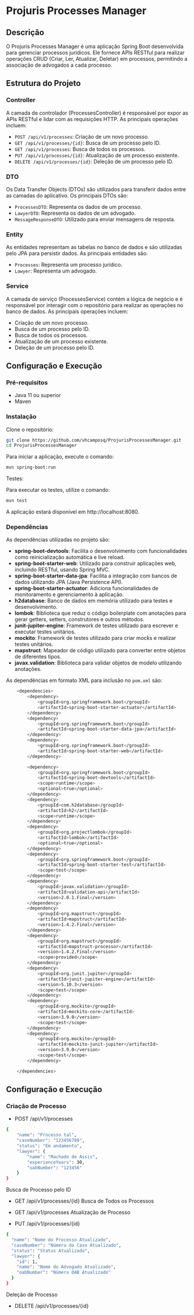 # Projuris Processes Manager

## Descrição

O Projuris Processes Manager é uma aplicação Spring Boot desenvolvida para gerenciar processos jurídicos. Ele fornece APIs RESTful para realizar operações CRUD (Criar, Ler, Atualizar, Deletar) em processos, permitindo a associação de advogados a cada processo.

## Estrutura do Projeto

### Controller

A camada de controlador (ProcessesController) é responsável por expor as APIs RESTful e lidar com as requisições HTTP. As principais operações incluem:

- `POST /api/v1/processes`: Criação de um novo processo.
- `GET /api/v1/processes/{id}`: Busca de um processo pelo ID.
- `GET /api/v1/processes`: Busca de todos os processos.
- `PUT /api/v1/processes/{id}`: Atualização de um processo existente.
- `DELETE /api/v1/processes/{id}`: Deleção de um processo pelo ID.

### DTO

Os Data Transfer Objects (DTOs) são utilizados para transferir dados entre as camadas do aplicativo. Os principais DTOs são:

- `ProcessesDTO`: Representa os dados de um processo.
- `LawyerDTO`: Representa os dados de um advogado.
- `MessageResponseDTO`: Utilizado para enviar mensagens de resposta.

### Entity

As entidades representam as tabelas no banco de dados e são utilizadas pelo JPA para persistir dados. As principais entidades são:

- `Processes`: Representa um processo jurídico.
- `Lawyer`: Representa um advogado.

### Service

A camada de serviço (ProcessesService) contém a lógica de negócio e é responsável por interagir com o repositório para realizar as operações no banco de dados. As principais operações incluem:

- Criação de um novo processo.
- Busca de um processo pelo ID.
- Busca de todos os processos.
- Atualização de um processo existente.
- Deleção de um processo pelo ID.

## Configuração e Execução

### Pré-requisitos

- Java 11 ou superior
- Maven
### Instalação

Clone o repositório:

```bash
git clone https://github.com/vhcamposq/ProjurisProcessesManager.git
cd ProjurisProcessesManager
```

Para iniciar a aplicação, execute o comando:
```bash
mvn spring-boot:run
```

Testes:

Para executar os testes, utilize o comando:

```bash
mvn test
```
A aplicação estará disponível em http://localhost:8080.

### Dependências

As dependências utilizadas no projeto são:

- **spring-boot-devtools**: Facilita o desenvolvimento com funcionalidades como reinicialização automática e live reload.
- **spring-boot-starter-web**: Utilizado para construir aplicações web, incluindo RESTful, usando Spring MVC.
- **spring-boot-starter-data-jpa**: Facilita a integração com bancos de dados utilizando JPA (Java Persistence API).
- **spring-boot-starter-actuator**: Adiciona funcionalidades de monitoramento e gerenciamento à aplicação.
- **h2database**: Banco de dados em memória utilizado para testes e desenvolvimento.
- **lombok**: Biblioteca que reduz o código boilerplate com anotações para gerar getters, setters, construtores e outros métodos.
- **junit-jupiter-engine**: Framework de testes utilizado para escrever e executar testes unitários.
- **mockito**: Framework de testes utilizado para criar mocks e realizar testes unitários.
- **mapstruct**: Mapeador de código utilizado para converter entre objetos de diferentes tipos.
- **javax.validation**: Biblioteca para validar objetos de modelo utilizando anotações.


As dependências em formato XML para inclusão no `pom.xml` são:


```bash
	<dependencies>
		<dependency>
			<groupId>org.springframework.boot</groupId>
			<artifactId>spring-boot-starter-actuator</artifactId>
		</dependency>
		<dependency>
			<groupId>org.springframework.boot</groupId>
			<artifactId>spring-boot-starter-data-jpa</artifactId>
		</dependency>
		<dependency>
			<groupId>org.springframework.boot</groupId>
			<artifactId>spring-boot-starter-web</artifactId>
		</dependency>

		<dependency>
			<groupId>org.springframework.boot</groupId>
			<artifactId>spring-boot-devtools</artifactId>
			<scope>runtime</scope>
			<optional>true</optional>
		</dependency>
		<dependency>
			<groupId>com.h2database</groupId>
			<artifactId>h2</artifactId>
			<scope>runtime</scope>
		</dependency>
		<dependency>
			<groupId>org.projectlombok</groupId>
			<artifactId>lombok</artifactId>
			<optional>true</optional>
		</dependency>
		<dependency>
			<groupId>org.springframework.boot</groupId>
			<artifactId>spring-boot-starter-test</artifactId>
			<scope>test</scope>
		</dependency>
		<dependency>
			<groupId>javax.validation</groupId>
			<artifactId>validation-api</artifactId>
			<version>2.0.1.Final</version>
		</dependency>
		<dependency>
			<groupId>org.mapstruct</groupId>
			<artifactId>mapstruct</artifactId>
			<version>1.4.2.Final</version>
		</dependency>
		<dependency>
			<groupId>org.mapstruct</groupId>
			<artifactId>mapstruct-processor</artifactId>
			<version>1.4.2.Final</version>
			<scope>provided</scope>
		</dependency>
		<dependency>
			<groupId>org.junit.jupiter</groupId>
			<artifactId>junit-jupiter-engine</artifactId>
			<version>5.10.3</version>
			<scope>test</scope>
		</dependency>
		<dependency>
			<groupId>org.mockito</groupId>
			<artifactId>mockito-core</artifactId>
			<version>3.9.0</version>
			<scope>test</scope>
		</dependency>
		<dependency>
			<groupId>org.mockito</groupId>
			<artifactId>mockito-junit-jupiter</artifactId>
			<version>3.9.0</version>
			<scope>test</scope>
		</dependency>

	</dependencies>
```

## Configuração e Execução

### Criação de Processo

- POST  /api/v1/processes

```bash
{
    "name": "Processo tal",
    "caseNumber": "123456789",
    "status": "Em andamento",
    "lawyer": {
        "name": "Machado de Assis",
        "experienceYears": 30,
        "oabNumber": "123456"
    }
}


```
Busca de Processo pelo ID

- GET  /api/v1/processes/{id}
Busca de Todos os Processos

- GET  /api/v1/processes
Atualização de Processo

- PUT  /api/v1/processes/{id}
```bash
{
  "name": "Nome do Processo Atualizado",
  "caseNumber": "Número do Caso Atualizado",
  "status": "Status Atualizado",
  "lawyer": {
    "id": 1,
    "name": "Nome do Advogado Atualizado",
    "oabNumber": "Número OAB Atualizado"
  }
}
```
Deleção de Processo
- DELETE  /api/v1/processes/{id}

##
